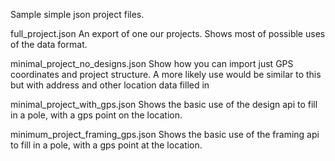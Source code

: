 Sample simple json project files.

full_project.json
	An export of one our projects. Shows most of possible uses of the data format.

minimal_project_no_designs.json
	Show how you can import just GPS coordinates and project structure. A more likely use would be similar to this but with address and other location data filled in

minimal_project_with_gps.json
	Shows the basic use of the design api to fill in a pole, with a gps point on the location.

minimum_project_framing_gps.json
	Shows the basic use of the framing api to fill in a pole, with a gps point at the location.
